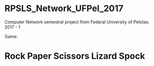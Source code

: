 # RPSLS_Network_UFPel_2017
Computer Network semestral project from Federal University of Pelotas. 2017 - 1

Game:
# Rock Paper Scissors Lizard Spock
